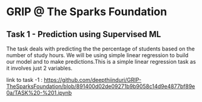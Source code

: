 # GRIP @ The Sparks Foundation


## Task 1 - Prediction using Supervised ML

The task deals with predicting the the percentage of students based on the number of study hours. We will be using simple linear regression to build our model and to make predictions.This is a simple linear regression task as it involves just 2 variables.

link to task -1 : https://github.com/deepthiinduri/GRIP-TheSparksFoundation/blob/891400d02de09271b9b9058c14d9e4877bf89e0a/TASK%20-%201.ipynb
